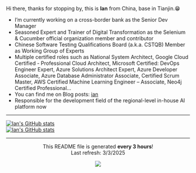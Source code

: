 <div class="Box-body px-5 pb-5">
  <article class="markdown-body entry-content container-lg" itemprop="text"><p>Hi there, thanks for stopping by, this is <strong>Ian</strong> from China, base in Tianjin.<g-emoji class="g-emoji" alias="grin" fallback-src="https://github.githubassets.com/images/icons/emoji/unicode/1f601.png">😁</g-emoji></p> 
<ul>
<li> I’m currently working on a cross-border bank as the Senior Dev Manager</li>
<li> Seasoned Expert and Trainer of Digital Transformation as the Selenium & Cucumber official organization member and contributor</li>
<li> Chinese Software Testing Qualifications Board (a.k.a. CSTQB) Member as Working Group of Experts</li>
<li> Multiple certified roles such as National System Architect, Google Cloud Certified - Professional Cloud Architect, Microsoft Certified: DevOps Engineer Expert, Azure Solutions Architect Expert, Azure Developer Associate, Azure Database Administrator Associate, Certified Scrum Master, AWS Certified Machine Learning Engineer – Associate, Neo4j Certified Professional...</li>
<li>You can find me on Blog posts: <a href="http://ianzhang.cn" rel="nofollow">ian</a>          </li>
<li> Responsible for the development field of the regional-level in-house AI platform now</li>
</ul>
    <hr>
  </article>


[![Ian's GitHub stats](https://github-readme-stats.vercel.app/api?username=alaahong)](https://github.com/anuraghazra/github-readme-stats)
<br/>
[![Ian's GitHub stats](https://komarev.com/ghpvc/?username=alaahong)](https://komarev.com/ghpvc/?username=alaahong)
</div>


------------
<p align="center">This README file is generated <b>every 3 hours</b>!</br>Last refresh: 3&#x2F;3&#x2F;2025</p>
<p align="center"><img src="https://github.com/alaahong/alaahong/workflows/README%20build/badge.svg" /></p>


